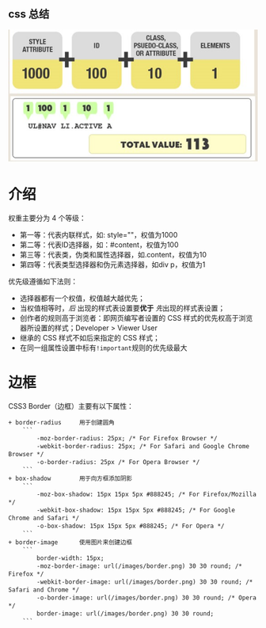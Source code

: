 ## css 总结

![css priority](https://github.com/winjin/learngit/blob/master/priority_css.jpg)

# 介绍

权重主要分为 4 个等级：

- 第一等：代表内联样式，如: style=""，权值为1000
- 第二等：代表ID选择器，如：#content，权值为100
- 第三等：代表类，伪类和属性选择器，如.content，权值为10
- 第四等：代表类型选择器和伪元素选择器，如div p，权值为1

优先级遵循如下法则：

+ 选择器都有一个权值，权值越大越优先；
+ 当权值相等时，*后* 出现的样式表设置要**优于** *先*出现的样式表设置；
+ 创作者的规则高于浏览者：即网页编写者设置的 CSS 样式的优先权高于浏览器所设置的样式；Developer &gt; Viewer User
+ 继承的 CSS 样式不如后来指定的 CSS 样式；
+ 在同一组属性设置中标有`!important`规则的优先级最大

# 边框

CSS3 Border（边框）主要有以下属性：

	+ border-radius		用于创建圆角
		```
			-moz-border-radius: 25px; /* For Firefox Browser */
			-webkit-border-radius: 25px; /* For Safari and Google Chrome Browser */
			-o-border-radius: 25px /* For Opera Browser */
		```
	+ box-shadow		用于向方框添加阴影
		```
			-moz-box-shadow: 15px 15px 5px #888245; /* For Firefox/Mozilla */
			-webkit-box-shadow: 15px 15px 5px #888245; /* For Google Chrome and Safari */
			-o-box-shadow: 15px 15px 5px #888245; /* For Opera */
		```
	+ border-image		使用图片来创建边框
		```
			border-width: 15px;
			-moz-border-image: url(/images/border.png) 30 30 round; /* Firefox */
			-webkit-border-image: url(/images/border.png) 30 30 round; /* Safari and Chrome */
			-o-border-image: url(/images/border.png) 30 30 round; /* Opera */
			border-image: url(/images/border.png) 30 30 round;
		```




